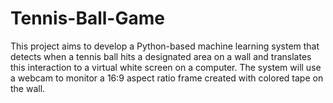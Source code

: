 # Tennis-Ball-Game
This project aims to develop a Python-based machine learning system that detects when a tennis ball hits a designated area on a wall and translates this interaction to a virtual white screen on a computer. The system will use a webcam to monitor a 16:9 aspect ratio frame created with colored tape on the wall.
